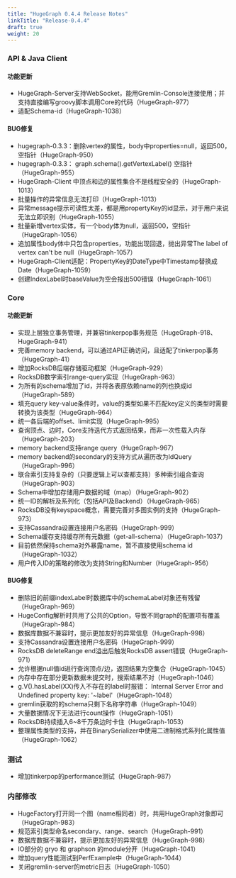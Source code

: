 ```yaml
---
title: "HugeGraph 0.4.4 Release Notes"
linkTitle: "Release-0.4.4"
draft: true
weight: 20
---
```


### API & Java Client

#### 功能更新
- HugeGraph-Server支持WebSocket，能用Gremlin-Console连接使用；并支持直接编写groovy脚本调用Core的代码（HugeGraph-977）
- 适配Schema-id（HugeGraph-1038）
 
#### BUG修复
- hugegraph-0.3.3：删除vertex的属性，body中properties=null，返回500，空指针（HugeGraph-950）
- hugegraph-0.3.3： graph.schema().getVertexLabel()  空指针（HugeGraph-955）
- HugeGraph-Client 中顶点和边的属性集合不是线程安全的（HugeGraph-1013）
- 批量操作的异常信息无法打印（HugeGraph-1013）
- 异常message提示可读性太差，都是用propertyKey的id显示，对于用户来说无法立即识别（HugeGraph-1055） 
- 批量新增vertex实体，有一个body体为null，返回500，空指针（HugeGraph-1056）
- 追加属性body体中只包含properties，功能出现回退，抛出异常The label of vertex can't be null（HugeGraph-1057）
- HugeGraph-Client适配：PropertyKey的DateType中Timestamp替换成Date（HugeGraph-1059）
- 创建IndexLabel时baseValue为空会报出500错误（HugeGraph-1061）
 
### Core

#### 功能更新
- 实现上层独立事务管理，并兼容tinkerpop事务规范（HugeGraph-918、HugeGraph-941）
- 完善memory backend，可以通过API正确访问，且适配了tinkerpop事务（HugeGraph-41）
- 增加RocksDB后端存储驱动框架（HugeGraph-929）
- RocksDB数字索引range-query实现（HugeGraph-963）
- 为所有的schema增加了id，并将各表原依赖name的列也换成id（HugeGraph-589）
- 填充query key-value条件时，value的类型如果不匹配key定义的类型时需要转换为该类型（HugeGraph-964）
- 统一各后端的offset、limit实现（HugeGraph-995）
- 查询顶点、边时，Core支持迭代方式返回结果，而非一次性载入内存（HugeGraph-203）
- memory backend支持range query（HugeGraph-967）
- memory backend的secondary的支持方式从遍历改为IdQuery（HugeGraph-996）
- 联合索引支持复杂的（只要逻辑上可以查都支持）多种索引组合查询（HugeGraph-903）
- Schema中增加存储用户数据的域（map）（HugeGraph-902）
- 统一ID的解析及系列化（包括API及Backend）（HugeGraph-965）
- RocksDB没有keyspace概念，需要完善对多图实例的支持（HugeGraph-973）
- 支持Cassandra设置连接用户名密码（HugeGraph-999）
- Schema缓存支持缓存所有元数据（get-all-schema）（HugeGraph-1037）
- 目前依然保持schema对外暴露name，暂不直接使用schema id（HugeGraph-1032）
- 用户传入ID的策略的修改为支持String和Number（HugeGraph-956）
 
#### BUG修复
- 删除旧的前缀indexLabel时数据库中的schemaLabel对象还有残留（HugeGraph-969）
- HugeConfig解析时共用了公共的Option，导致不同graph的配置项有覆盖（HugeGraph-984）
- 数据库数据不兼容时，提示更加友好的异常信息（HugeGraph-998）
- 支持Cassandra设置连接用户名密码（HugeGraph-999）
- RocksDB deleteRange end溢出后触发RocksDB assert错误（HugeGraph-971）
- 允许根据null值id进行查询顶点/边，返回结果为空集合（HugeGraph-1045）
- 内存中存在部分更新数据未提交时，搜索结果不对（HugeGraph-1046）
- g.V().hasLabel(XX)传入不存在的label时报错： Internal Server Error and Undefined property key: '~label'（HugeGraph-1048）
- gremlin获取的的schema只剩下名称字符串（HugeGraph-1049）
- 大量数据情况下无法进行count操作（HugeGraph-1051）
- RocksDB持续插入6~8千万条边时卡住（HugeGraph-1053）
- 整理属性类型的支持，并在BinarySerializer中使用二进制格式系列化属性值（HugeGraph-1062）
 
### 测试
- 增加tinkerpop的performance测试（HugeGraph-987）
 
### 内部修改
- HugeFactory打开同一个图（name相同者）时，共用HugeGraph对象即可（HugeGraph-983）
- 规范索引类型命名secondary、range、search（HugeGraph-991）
- 数据库数据不兼容时，提示更加友好的异常信息（HugeGraph-998）
- IO部分的 gryo 和 graphson 的module分开（HugeGraph-1041）
- 增加query性能测试到PerfExample中（HugeGraph-1044）
- 关闭gremlin-server的metric日志（HugeGraph-1050）
